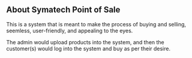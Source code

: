 
## About Symatech Point of Sale

This is a system that is meant to make the process of buying and selling, seemless, user-friendly, and appealing to the eyes. 

The admin would upload products into the system, and then the customer(s) would log into the system and buy as per their desire.



